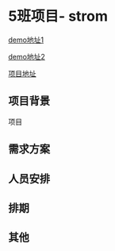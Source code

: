 # 5班项目- strom
[demo地址1](http://jrgapp.sinaapp.com/)

[demo地址2](http://strom.coding.io/)

[项目地址](https://coding.net/u/jirengu/p/Strom/git)
## 项目背景

项目
## 需求方案



## 人员安排

## 排期

## 其他

